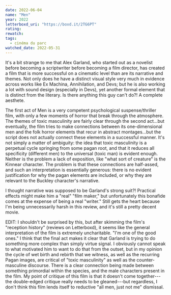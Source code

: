 ```yaml
---
date: 2022-06-04
name: "Men"
year: 2022
letterboxd_uri: "https://boxd.it/2TG6PT"
rating: 
rewatch: 
tags:
  - cinéma du parc
watched_date: 2022-05-31
---
```


It's a bit strange to me that Alex Garland, who started out as a novelist before becoming a scriptwriter before becoming a film director, has created a film that is more successful on a cinematic level than are its narrative and themes. Not only does he have a distinct visual style very much in evidence across works like Ex Machina, Annihilation, and Devs; but he is also working a lot with sound design (especially in Devs), yet another formal element that is distinct from the literary. Is there anything this guy can't do?! A complete aesthete. 

The first act of Men is a very competent psychological suspense/thriller film, with only a few moments of horror that break through the atmosphere. The themes of toxic masculinity are fairly clear through the second act...but eventually, the film tries to make connections between its one-dimensional men and the folk horror elements that recur in abstract montages...but the script does not actually connect these elements in a successful manner. It's not simply a matter of ambiguity: the idea that toxic masculinity is a perpetual cycle springing from some pagan root, and that it reduces all specificity (different men) to the universal (toxic man) is evident enough. Neither is the problem a lack of exposition, like "what sort of creature" is the Kinnear character. The problem is that these connections are half-assed, and such an interpretation is essentially generous: there is no evident justification for why the pagan elements are included, or why they are relevant to the Buckley character's narrative. 

I thought narrative was supposed to be Garland's strong suit?! Practical effects might make him a "real" "film maker," but unfortunately this bonafide comes at the expense of being a real "writer." Still gets the heart because I'm being unnecessarily harsh in this review, and it's still a pretty decent movie.

EDIT: I shouldn't be surprised by this, but after skimming the film's "reception history" (reviews on Letterboxd), it seems like the general interpretation of the film is extremely uncharitable. "I'm one of the good ones." I think that the final act makes it clear that Garland is trying to do something more complex than simply virtue signal. I obviously cannot speak to what motivated him to want to do that from the outset, but in my opinion the cycle of wet birth and rebirth that we witness, as well as the recurring Pagan images, are critical of "toxic masculinity" as well as the counter-masculine discourse. There is a clear connection being made between something primordial within the species, and the male characters present in the film. My point of critique of this film is that it doesn't come together---the double-edged critique really needs to be gleaned---but regardless, I don't think this film lends itself to reductive "all men, just not me" dismissal.
